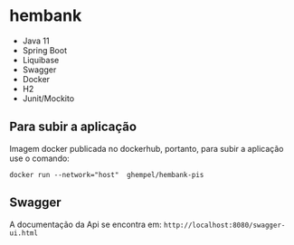 # hembank

 - Java 11
 - Spring Boot
 - Liquibase
 - Swagger
 - Docker
 - H2
 - Junit/Mockito

## Para subir a aplicação

Imagem docker publicada no dockerhub, portanto, para subir a aplicação use o comando:

`docker run --network="host"  ghempel/hembank-pis`

## Swagger

A documentação da Api se encontra em:
`http://localhost:8080/swagger-ui.html`

